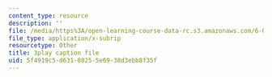 ```yaml
---
content_type: resource
description: ''
file: /media/https%3A/open-learning-course-data-rc.s3.amazonaws.com/6-00-introduction-to-computer-science-and-programming-fall-2008/5f4919c5d63108255e6938d3ebb8f35f_y81AhLQN-NI.srt
file_type: application/x-subrip
resourcetype: Other
title: 3play caption file
uid: 5f4919c5-d631-0825-5e69-38d3ebb8f35f
---
```

